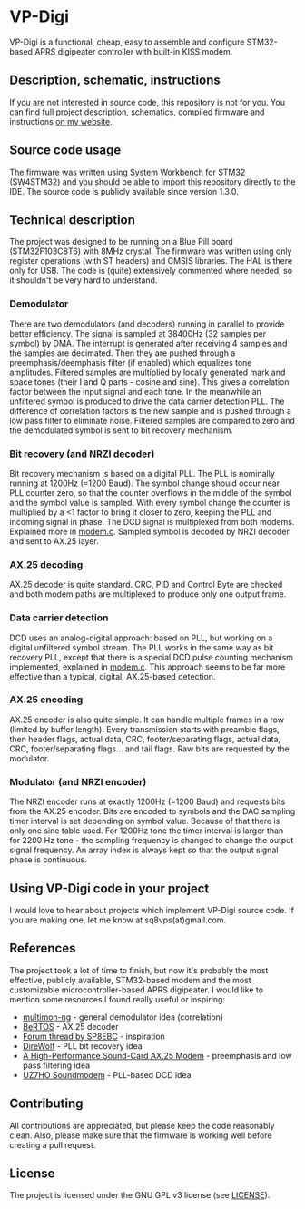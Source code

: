 # VP-Digi
VP-Digi is a functional, cheap, easy to assemble and configure STM32-based APRS digipeater controller with built-in KISS modem.

## Description, schematic, instructions
If you are not interested in source code, this repository is not for you. You can find full project description, schematics, compiled firmware and instructions [on my website](https://sq8l.pzk.pl/index.php/vp-digi-cheap-and-functional-aprs-digipeater-controller-with-kiss-modem/).

## Source code usage
The firmware was written using System Workbench for STM32 (SW4STM32) and you should be able to import this repository directly to the IDE. The source code is publicly available since version 1.3.0.

## Technical description
The project was designed to be running on a Blue Pill board (STM32F103C8T6) with 8MHz crystal. The firmware was written using only register operations (with ST headers) and CMSIS libraries. The HAL is there only for USB. The code is (quite) extensively commented where needed, so it shouldn't be very hard to understand.

### Demodulator
There are two demodulators (and decoders) running in parallel to provide better efficiency. The signal is sampled at 38400Hz (32 samples per symbol) by DMA. The interrupt is generated after receiving 4 samples and the samples are decimated. Then they are pushed through a preemphasis/deemphasis filter (if enabled) which equalizes tone amplitudes. Filtered samples are multiplied by locally generated mark and space tones (their I and Q parts - cosine and sine). This gives a correlation factor between the input signal and each tone. In the meanwhile an unfiltered symbol is produced to drive the data carrier detection PLL. The difference of correlation factors is the new sample and is pushed through a low pass filter to eliminate noise. Filtered samples are compared to zero and the demodulated symbol is sent to bit recovery mechanism.
### Bit recovery (and NRZI decoder)
Bit recovery mechanism is based on a digital PLL. The PLL is nominally running at 1200Hz (=1200 Baud). The symbol change should occur near PLL counter zero, so that the counter overflows in the middle of the symbol and the symbol value is sampled. With every symbol change the counter is multiplied by a <1 factor to bring it closer to zero, keeping the PLL and incoming signal in phase. The DCD signal is multiplexed from both modems. Explained more in [modem.c](Src/drivers/modem.c). Sampled symbol is decoded by NRZI decoder and sent to AX.25 layer.
### AX.25 decoding
AX.25 decoder is quite standard. CRC, PID and Control Byte are checked and both modem paths are multiplexed to produce only one output frame.
### Data carrier detection
DCD uses an analog-digital approach: based on PLL, but working on a digital unfiltered symbol stream. The PLL works in the same way as bit recovery PLL, except that there is a special DCD pulse counting mechanism implemented, explained in [modem.c](Src/drivers/modem.c). This approach seems to be far more effective than a typical, digital, AX.25-based detection.
### AX.25 encoding
AX.25 encoder is also quite simple. It can handle multiple frames in a row (limited by buffer length). Every transmission starts with preamble flags, then header flags, actual data, CRC, footer/separating flags, actual data, CRC, footer/separating flags... and tail flags. Raw bits are requested by the modulator.
### Modulator (and NRZI encoder)
The NRZI encoder runs at exactly 1200Hz (=1200 Baud) and requests bits from the AX.25 encoder. Bits are encoded to symbols and the DAC sampling timer interval is set depending on symbol value. Because of that there is only one sine table used. For 1200Hz tone the timer interval is larger than for 2200 Hz tone - the sampling frequency is changed to change the output signal frequency. An array index is always kept so that the output signal phase is continuous.
## Using VP-Digi code in your project
I would love to hear about projects which implement VP-Digi source code. If you are making one, let me know at sq8vps(at)gmail.com.
## References
The project took a lot of time to finish, but now it's probably the most effective, publicly available, STM32-based modem and the most customizable microcontroller-based APRS digipeater. I would like to mention some resources I found really useful or inspiring:
* [multimon-ng](https://github.com/EliasOenal/multimon-ng) - general demodulator idea (correlation)
* [BeRTOS](https://github.com/develersrl/bertos) - AX.25 decoder
* [Forum thread by SP8EBC](http://forum.aprs.pl/index.php?topic=2086.0) - inspiration
* [DireWolf](https://github.com/wb2osz/direwolf) - PLL bit recovery idea
* [A High-Performance Sound-Card AX.25 Modem](https://www.tau.ac.il/~stoledo/Bib/Pubs/QEX-JulAug-2012.pdf) - preemphasis and low pass filtering idea
* [UZ7HO Soundmodem](http://uz7.ho.ua/packetradio.htm) - PLL-based DCD idea
## Contributing
All contributions are appreciated, but please keep the code reasonably clean. Also, please make sure that the firmware is working well before creating a pull request.

## License
The project is licensed under the GNU GPL v3 license (see [LICENSE](LICENSE)).
